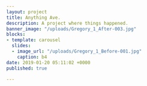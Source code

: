 ```yaml
---
layout: project
title: Anything Ave.
description: A project where things happened.
banner_image: "/uploads/Gregory_1_After-003.jpg"
blocks:
- template: carousel
  slides:
  - image_url: "/uploads/Gregory_1_Before-001.jpg"
    caption: b4
date: 2019-01-20 05:11:02 +0000
published: true

---
```

